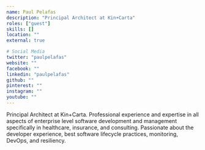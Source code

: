 ```yaml
---
name: Paul Pelafas
description: "Principal Architect at Kin+Carta"
roles: ["guest"]
skills: []
location: ""
external: true

# Social Media
twitter: "paulpelafas"
website: ""
facebook: ""
linkedin: "paulpelafas"
github: ""
pinterest: ""
instagram: ""
youtube: ""
---
```

<!-- markdownlint-disable MD041-->
Principal Architect at Kin+Carta. Professional experience and expertise in all aspects of enterprise level software development and management specifically in healthcare, insurance, and consulting. Passionate about the developer experience, best software lifecycle practices, monitoring, DevOps, and resiliency.
